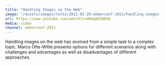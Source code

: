 ```yaml
---
title: "Handling Images on the Web"
image: "/assets/images/talks/2021-03-29-emberconf-2021/handling-images-on-the-web.jpg"
url: https://www.youtube.com/watch?v=4K6gWIXQDkE
media: video
channel: emberconf-2021
---
```


Handling images on the web has evolved from a simple task to a complex topic.
Marco Otte-Witte presents options for different scenarios along with challenges
and advantages as well as disadvantages of different approaches.
